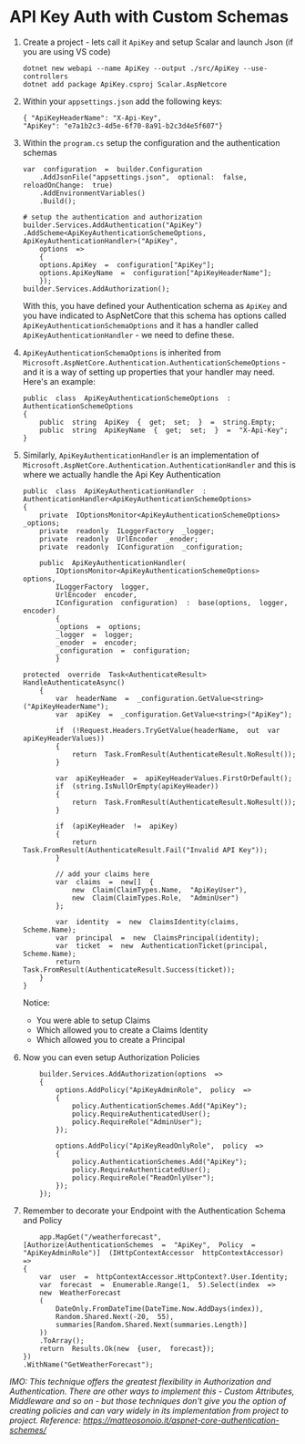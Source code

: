 # API Key Auth with Custom Schemas

1. Create a project - lets call it `ApiKey` and setup Scalar and launch Json (if you are using VS code)
	```
	dotnet new webapi --name ApiKey --output ./src/ApiKey --use-controllers
	dotnet add package ApiKey.csproj Scalar.AspNetcore 
	```

2. Within your `appsettings.json` add the following keys:
	```
	{ "ApiKeyHeaderName": "X-Api-Key",
	"ApiKey": "e7a1b2c3-4d5e-6f70-8a91-b2c3d4e5f607"}
	```
3. Within the `program.cs` setup the configuration and the authentication schemas
	```
	var  configuration  =  builder.Configuration
		.AddJsonFile("appsettings.json",  optional:  false,  reloadOnChange:  true)
		.AddEnvironmentVariables()
		.Build();
	
	# setup the authentication and authorization
	builder.Services.AddAuthentication("ApiKey")
	.AddScheme<ApiKeyAuthenticationSchemeOptions,  ApiKeyAuthenticationHandler>("ApiKey",
		options  =>
		{
		options.ApiKey  =  configuration["ApiKey"];
		options.ApiKeyName  =  configuration["ApiKeyHeaderName"];
		});
	builder.Services.AddAuthorization();
	```
	With this, you have defined your Authentication schema as `ApiKey` and you have indicated to AspNetCore that this schema has options called `ApiKeyAuthenticationSchemaOptions` and it has a handler called `ApiKeyAuthenticationHandler` - we need to define these.

4. `ApiKeyAuthenticationSchemaOptions` is inherited from `Microsoft.AspNetCore.Authentication.AuthenticationSchemeOptions` - and it is a way of setting up properties that your handler may need. Here's an example:
	```
	public  class  ApiKeyAuthenticationSchemeOptions  :  AuthenticationSchemeOptions
	{
		public  string  ApiKey  {  get;  set;  }  =  string.Empty;
		public  string  ApiKeyName  {  get;  set;  }  =  "X-Api-Key";
	}
	```
5. Similarly, `ApiKeyAuthenticationHandler` is an implementation of `Microsoft.AspNetCore.Authentication.AuthenticationHandler` and this is where we actually handle the Api Key Authentication
	```
	public  class  ApiKeyAuthenticationHandler  :  AuthenticationHandler<ApiKeyAuthenticationSchemeOptions>
	{
		private  IOptionsMonitor<ApiKeyAuthenticationSchemeOptions>  _options;
		private  readonly  ILoggerFactory  _logger;
		private  readonly  UrlEncoder  _enoder;
		private  readonly  IConfiguration  _configuration;

		public  ApiKeyAuthenticationHandler(
			IOptionsMonitor<ApiKeyAuthenticationSchemeOptions>  options,
			ILoggerFactory  logger,
			UrlEncoder  encoder,
			IConfiguration  configuration)  :  base(options,  logger,  encoder)
			{
			_options  =  options;
			_logger  =  logger;
			_enoder  =  encoder;
			_configuration  =  configuration;
			}

	protected  override  Task<AuthenticateResult>  HandleAuthenticateAsync()
		{
			var  headerName  =  _configuration.GetValue<string>("ApiKeyHeaderName");
			var  apiKey  =  _configuration.GetValue<string>("ApiKey");
			  
			if  (!Request.Headers.TryGetValue(headerName,  out  var  apiKeyHeaderValues))
			{
				return  Task.FromResult(AuthenticateResult.NoResult());
			}

			var  apiKeyHeader  =  apiKeyHeaderValues.FirstOrDefault();
			if  (string.IsNullOrEmpty(apiKeyHeader))
			{
				return  Task.FromResult(AuthenticateResult.NoResult());
			}
		
			if  (apiKeyHeader  !=  apiKey)
			{
				return  Task.FromResult(AuthenticateResult.Fail("Invalid API Key"));
			}

			// add your claims here
			var  claims  =  new[]  {
				new  Claim(ClaimTypes.Name,  "ApiKeyUser"),
				new  Claim(ClaimTypes.Role,  "AdminUser")
			};

			var  identity  =  new  ClaimsIdentity(claims,  Scheme.Name);
			var  principal  =  new  ClaimsPrincipal(identity);
			var  ticket  =  new  AuthenticationTicket(principal,  Scheme.Name);
			return  Task.FromResult(AuthenticateResult.Success(ticket));
		}
	}
	```
	Notice:
	- You were able to setup Claims
	- Which allowed you to create a Claims Identity
	- Which allowed you to create a Principal

6. Now you can even setup Authorization Policies
	```
		builder.Services.AddAuthorization(options  =>
		{
			options.AddPolicy("ApiKeyAdminRole",  policy  =>
			{
				policy.AuthenticationSchemes.Add("ApiKey");
				policy.RequireAuthenticatedUser();
				policy.RequireRole("AdminUser");
			});

			options.AddPolicy("ApiKeyReadOnlyRole",  policy  =>
			{
				policy.AuthenticationSchemes.Add("ApiKey");
				policy.RequireAuthenticatedUser();
				policy.RequireRole("ReadOnlyUser");
			});
		});
	```
7. Remember to decorate your Endpoint with the Authentication Schema and Policy
	```
		app.MapGet("/weatherforecast",  [Authorize(AuthenticationSchemes  =  "ApiKey",  Policy  =  "ApiKeyAdminRole")]  (IHttpContextAccessor  httpContextAccessor)  =>
	{
		var  user  =  httpContextAccessor.HttpContext?.User.Identity;
		var  forecast  =  Enumerable.Range(1,  5).Select(index  =>
		new  WeatherForecast
		(
			DateOnly.FromDateTime(DateTime.Now.AddDays(index)),
			Random.Shared.Next(-20,  55),
			summaries[Random.Shared.Next(summaries.Length)]
		))
		.ToArray();
		return  Results.Ok(new  {user,  forecast});
	})
	.WithName("GetWeatherForecast");
	```
*IMO: This technique offers the greatest flexibility in Authorization and Authentication.
There are other ways to implement this - Custom Attributes, Middleware and so on - but those techniques don't give you the option of creating policies and can vary widely in its implementation from project to project.
Reference: https://matteosonoio.it/aspnet-core-authentication-schemes/*